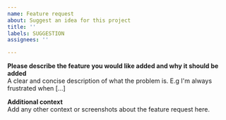 ```yaml
---
name: Feature request
about: Suggest an idea for this project
title: ''
labels: SUGGESTION
assignees: ''

---
```


**Please describe the feature you would like added and why it should be added**  
A clear and concise description of what the problem is. E.g I'm always frustrated when [...]

**Additional context**  
Add any other context or screenshots about the feature request here.
